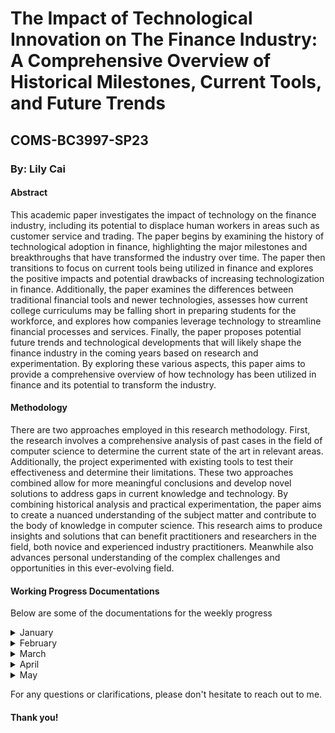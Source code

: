 <h1> The Impact of Technological Innovation on The Finance Industry: A Comprehensive Overview of Historical Milestones, Current Tools, and Future Trends </h1>
<h2> COMS-BC3997-SP23 </h2>
<h3>By: Lily Cai</h3>

<h4>Abstract</h4>
<p>This academic paper investigates the impact of technology on the finance industry, including its potential to displace human workers in areas such as customer service and trading. The paper begins by examining the history of technological adoption in finance, highlighting the major milestones and breakthroughs that have transformed the industry over time. The paper then transitions to focus on current tools being utilized in finance and explores the positive impacts and potential drawbacks of increasing technologization in finance. Additionally, the paper examines the differences between traditional financial tools and newer technologies, assesses how current college curriculums may be falling short in preparing students for the workforce, and explores how companies leverage technology to streamline financial processes and services. Finally, the paper proposes potential future trends and technological developments that will likely shape the finance industry in the coming years based on research and experimentation. By exploring these various aspects, this paper aims to provide a comprehensive overview of how technology has been utilized in finance and its potential to transform the industry.</p>

<h4>Methodology</h4>
<p>There are two approaches employed in this research methodology. First, the research involves a comprehensive analysis of past cases in the field of computer science to determine the current state of the art in relevant areas. Additionally, the project experimented with existing tools to test their effectiveness and determine their limitations. These two approaches combined allow for more meaningful conclusions and develop novel solutions to address gaps in current knowledge and technology. By combining historical analysis and practical experimentation, the paper aims to create a nuanced understanding of the subject matter and contribute to the body of knowledge in computer science. This research aims to produce insights and solutions that can benefit practitioners and researchers in the field, both novice and experienced industry practitioners. Meanwhile also advances personal understanding of the complex challenges and opportunities in this ever-evolving field.</p>


<h4>Working Progress Documentations</h4>
<p>Below are some of the documentations for the weekly progress</p> 

<details>
  <summary>January </summary>
The following would entail the early weeks, specificially weeks 1-4:
  
  <h6>Weeks 1-2</h6>  
  
Here is a brief description what I did weeks 1-2, written in a format that's almost like a diary: 
  
The first portion of at least two weeks was thinking and writing the preliminary research proposal. Then, the issue became that I got COVID, causing a bit of a delay with the work. Below is a bit thought process of my initial reasonings: 

As my undergraduate life draws closer, I reflect on what I have gained. It saddens me to realize that I haven't accomplished as much as I could have, not only in terms of computer science projects and GPA but also in general. However, I am certain that some of my professors, peers, and friends would disagree with this pessimistic view. With this research project, I aim to satisfy my curiosity and bring closure to my somewhat tumultuous undergraduate life in a way that would make me proud, even if no one else takes pride in my work. Rather than presenting it in the typical report format or opting for the "successful" approach, I wish to pursue this project in a manner that speaks to me and showcases my unique abilities.

Throughout my years of education, I have always been passionate about learning practical and applicable knowledge. I have come to realize that being able to observe the concrete changes and impacts that my efforts are creating is what motivates me to thrive and learn. One field that has always intrigued me is how technology is utilized in various sectors, not just within the tech industry. Specifically, I have been interested in exploring how algorithmic trading and the stock market function with the aid of technology. Observing how these trading strategies operate and their effectiveness in the real world is fascinating. 

**Please see "Research Proposal.pdf" in the Midterm Folder for the proposal**: [Research Proposal](https://github.com/COMS-BC3997-SP23/website-cc4672/blob/main/Midterm/Research%20Proposal.pdf)
  
  <h6>Weeks 3-4</h6>  
  
It wasn't delightful when I realized that my original area might not be feasible for this semester. It's almost as if a person with huge ambitions and eagerness to sail shortly only realizes they don't know how to steer a ship or navigate. My misjudgment with the difficulty required to delve into this topic made it so that after conducting preliminary research, I concluded that studying algorithmic trading would demand skills such as machine learning, which may not be feasible to acquire quickly. After recovering from COVID,  I spent a week or so trying to learn more about what I could do instead that relates to the topic but at the same time can give me both the technical and research suited for a beginner level. Therefore, I shifted my focus to a more general question: **How has technology been utilized in the financial world? ** 
  
**Please see "Some research up until 3.20.pdf" in the Midterm Folder for the part of the research conducted. The file includes both the research done on algorithmic trading and history of technology in finance**: [Background Research]( https://github.com/COMS-BC3997-SP23/website-cc4672/blob/main/Midterm/Some%20research%20up%20until%203.20.pdf)
  
Please know that just because I couldn't do a project on it during the semester does not mean that I cannot continue this research after graduation. Still, it indicates that solely focusing on algorithmic trading may not be optimal for me to derive presentable conclusions that satisfy my academic curiosity.
  
</details>

<details>
  <summary>February</summary>
<h6>Weeks 4-8</h6>  
In February, my focus was primarily on conducting interviews with experts in the finance industry to gather insights on the impact of technology on the sector. Based on the findings, I spent time drawing conclusions and determining the best programming languages to use in analyzing the data. After careful consideration, I ultimately settled on a combination of Excel, Python, SQL, and Java. Each of these languages has unique strengths that are well-suited for different aspects of the project, such as data organization and analysis, machine learning, and data visualization. Using a combination of these languages allows for a more comprehensive and nuanced analysis of the data, leading to more robust conclusions and insights. With the decision made on which languages to use, I moved forward with the project with a greater sense of direction and purpose. I ended up deciding to use the following languages and tools: Excel, Python, Java, and SQL.

Here are some key points I gained from talking to several people working in the industry:

* While technology has become an integral part of the finance industry, traditional financial tools such as Excel are still widely used for daily operations.
* Many finance professionals have yet to fully adopt more advanced technologies (from programming languages such as python to ChatGPT) due to steep learning curve and high costs associated with implementation.
* Some experts believe that the finance industry will continue to adopt new technologies at a slower pace compared to other industries due to regulatory constraints and clients' privacy issues.
</details>

<details>
  <summary>March</summary>
  <h6>Weeks 8-12</h6>
  Due to midterms, my progress got slowed and I didn't accomplish as much as expected. It's also the midterm presentation, so I was busy doing that. 
**Please see in the Midterm Folder for midterm project status update, which was an in-class presentation**: ["Project Midterm Status.pdf"]( https://github.com/COMS-BC3997-SP23/website-cc4672/blob/main/Midterm/Project%20Midterm%20Status.pdf)  

 (Note: for some reason the links doesn't work and display correctly) 

  
</details>

<details>
  <summary>April</summary>
  
During the month of April, I focused on coding and learning as I identified several topics in which I lacked expertise. This process involved a significant amount of trial and error, which was often frustrating. However, I persevered and successfully compiled a final presentation folder that includes both functional and failed code, to better demonstrate the learning process. The code is available in both ipynb and py formats, and I have also included several Excel documents. 

  - Apple_Balance_Sheet.ipynb
- Copy of Financial Model Using Excel (COMS Project).xlsx
- Failed_Merge_PDF.ipynb
- Financial_Concepts_with_Explanations.html
- Financial_Concepts_with_Explanations.ipynb
- Financial_Concepts_with_Explanations.py
- Guided_SQL_Project.py
- MergePDF_PyPDF4.ipynb
- Project_Tracker.java
- Target_Balance_Sheet.ipynb
- apple_balance_sheet.py
- failed_merge_pdf.py
- mergepdf_pypdf4.py
- project-task-list.xlsx

</details>

<details>
  <summary>May</summary>
  
  It all came to an end, which was sad. 
  May was when I gave my final presentation and submitted the report. The presentation (ppt) was submitted on courseworks, and I have uploaded the final report. 
  **Please see the final report here**: [Final Report](https://github.com/COMS-BC3997-SP23/website-cc4672/blob/main/Final%20Presentation/COMS%20Project%20Report.pdf)
  
</details>

<p>For any questions or clarifications, please don't hesitate to reach out to me.</p>
<h4>Thank you!</h4>

